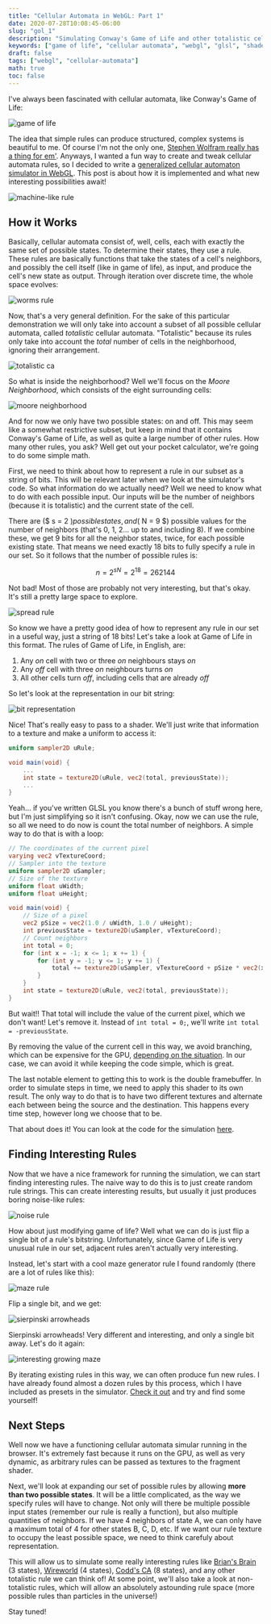 ```yaml
---
title: "Cellular Automata in WebGL: Part 1"
date: 2020-07-28T10:08:45-06:00
slug: "gol_1"
description: "Simulating Conway's Game of Life and other totalistic cellular automata in a webgl fragment shader, with dynamic rules"
keywords: ["game of life", "cellular automata", "webgl", "glsl", "shader", "fragment", "simulation"]
draft: false
tags: ["webgl", "cellular-automata"]
math: true
toc: false
---
```


I've always been fascinated with cellular automata, like Conway's Game of Life:

![game of life](/images/cellular_automata/gol_1.gif)

The idea that simple rules can produce structured, complex systems is beautiful to me. Of course I'm not the only one, [Stephen Wolfram really has a thing for em'](https://www.youtube.com/watch?v=VguG_y05Xe8). Anyways, I wanted a fun way to create and tweak cellular automata rules, so I decided to write a [generalized cellular automaton simulator in WebGL](https://benpm.github.io/webgl-cellular-automata/). This post is about how it is implemented and what new interesting possibilities await!

![machine-like rule](/images/cellular_automata/machine_rule.gif)

## How it Works
Basically, cellular automata consist of, well, cells, each with exactly the same set of possible states. To determine their states, they use a rule. These rules are basically functions that take the states of a cell's neighbors, and possibly the cell itself (like in game of life), as input, and produce the cell's new state as output. Through iteration over discrete time, the whole space evolves:

![worms rule](/images/cellular_automata/worms_rule.gif)

Now, that's a very general definition. For the sake of this particular demonstration we will only take into account a subset of all possible cellular automata, called *totalistic* cellular automata. "Totalistic" because its rules only take into account the *total* number of cells in the neighborhood, ignoring their arrangement.

![totalistic ca](/images/cellular_automata/illustration_1.png)

So what is inside the neighborhood? Well we'll focus on the *Moore Neighborhood*, which consists of the eight surrounding cells:

![moore neighborhood](/images/cellular_automata/illustration_2.png)

And for now we only have two possible states: on and off. This may seem like a somewhat restrictive subset, but keep in mind that it contains Conway's Game of Life, as well as quite a large number of other rules. How many other rules, you ask? Well get out your pocket calculator, we're going to do some simple math.

First, we need to think about how to represent a rule in our subset as a string of bits. This will be relevant later when we look at the simulator's code. So what information do we actually need? Well we need to know what to do with each possible input. Our inputs will be the number of neighbors (because it is totalistic) and the current state of the cell.

There are ($ s = 2 $) possible states, and ($ N = 9 $) possible values for the number of neighbors (that's 0, 1, 2... up to and including 8). If we combine these, we get 9 bits for all the neighbor states, twice, for each possible existing state. That means we need exactly 18 bits to fully specify a rule in our set. So it follows that the number of possible rules is:

$$ n = 2^{sN} = 2^{18} = 262144 $$

Not bad! Most of those are probably not very interesting, but that's okay. It's still a pretty large space to explore.

![spread rule](/images/cellular_automata/spread_rule.gif)

So know we have a pretty good idea of how to represent any rule in our set in a useful way, just a string of 18 bits! Let's take a look at Game of Life in this format. The rules of Game of Life, in English, are:

1. Any *on* cell with two or three *on* neighbours stays *on*
2. Any *off* cell with three *on* neighbours turns *on*
3. All other cells turn *off*, including cells that are already *off*

So let's look at the representation in our bit string:

![bit representation](/images/cellular_automata/illustration_3.png)

Nice! That's really easy to pass to a shader. We'll just write that information to a texture and make a uniform to access it:

```glsl
uniform sampler2D uRule;

void main(void) {
    ...
    int state = texture2D(uRule, vec2(total, previousState));
    ...
}
```

Yeah... if you've written GLSL you know there's a bunch of stuff wrong here, but I'm just simplifying so it isn't confusing. Okay, now we can use the rule, so all we need to do now is count the total number of neighbors. A simple way to do that is with a loop:

```glsl
// The coordinates of the current pixel
varying vec2 vTextureCoord;
// Sampler into the texture
uniform sampler2D uSampler;
// Size of the texture
uniform float uWidth;
uniform float uHeight;

void main(void) {
    // Size of a pixel
    vec2 pSize = vec2(1.0 / uWidth, 1.0 / uHeight);
    int previousState = texture2D(uSampler, vTextureCoord);
    // Count neighbors
    int total = 0;
    for (int x = -1; x <= 1; x += 1) {
        for (int y = -1; y <= 1; y += 1) {
            total += texture2D(uSampler, vTextureCoord + pSize * vec2(x, y));
        }
    }
    int state = texture2D(uRule, vec2(total, previousState));
}
```

But wait!! That total will include the value of the current pixel, which we don't want! Let's remove it. Instead of `int total = 0;`, we'll write `int total = -previousState`.

By removing the value of the current cell in this way, we avoid branching, which can be expensive for the GPU, [depending on the situation](https://developer.nvidia.com/gpugems/gpugems2/part-iv-general-purpose-computation-gpus-primer/chapter-34-gpu-flow-control-idioms). In our case, we can avoid it while keeping the code simple, which is great.

The last notable element to getting this to work is the double framebuffer. In order to simulate steps in time, we need to apply this shader to its own result. The only way to do that is to have two different textures and alternate each between being the source and the destination. This happens every time step, however long we choose that to be.

That about does it! You can look at the code for the simulation [here](https://github.com/benpm/webgl-cellular-automata).

## Finding Interesting Rules

Now that we have a nice framework for running the simulation, we can start finding interesting rules. The naive way to do this is to just create random rule strings. This can create interesting results, but usually it just produces boring noise-like rules:

![noise rule](/images/cellular_automata/noise.png)

How about just modifying game of life? Well what we can do is just flip a single bit of a rule's bitstring. Unfortunately, since Game of Life is very unusual rule in our set, adjacent rules aren't actually very interesting.

Instead, let's start with a cool maze generator rule I found randomly (there are a lot of rules like this):

![maze rule](/images/cellular_automata/maze.png)

Flip a single bit, and we get:

![sierpinski arrowheads](/images/cellular_automata/sierpinski_arrowheads.png)

Sierpinski arrowheads! Very different and interesting, and only a single bit away. Let's do it again:

![interesting growing maze](/images/cellular_automata/growth.png)

By iterating existing rules in this way, we can often produce fun new rules. I have already found almost a dozen rules by this process, which I have included as presets in the simulator. [Check it out](https://benpm.github.io/webgl-cellular-automata/) and try and find some yourself!

## Next Steps

Well now we have a functioning cellular automata simular running in the browser. It's extremely fast because it runs on the GPU, as well as very dynamic, as arbitrary rules can be passed as textures to the fragment shader. 

Next, we'll look at expanding our set of possible rules by allowing **more than two possible states**. It will be a little complicated, as the way we specify rules will have to change. Not only will there be multiple possible input states (remember our rule is really a function), but also multiple quantities of neighbors. If we have 4 neighbors of state A, we can only have a maximum total of 4 for other states B, C, D, etc. If we want our rule texture to occupy the least possible space, we need to think carefuly about representation.

This will allow us to simulate some really interesting rules like [Brian's Brain](https://www.wikiwand.com/en/Brian%27s_Brain) (3 states), [Wireworld](https://www.wikiwand.com/en/Wireworld) (4 states), [Codd's CA](https://www.wikiwand.com/en/Codd%27s_cellular_automaton) (8 states), and any other totalistic rule we can think of! At some point, we'll also take a look at non-totalistic rules, which will allow an absolutely astounding rule space (more possible rules than particles in the universe!)

Stay tuned!